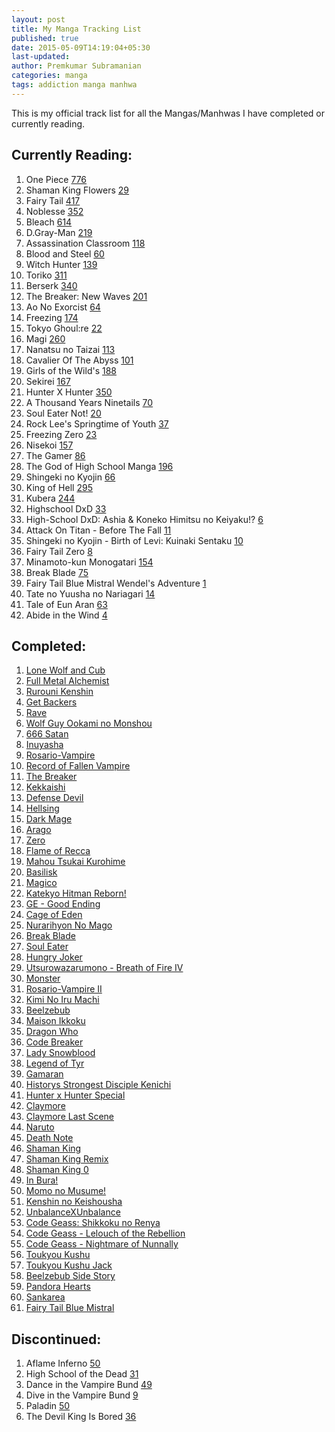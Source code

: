 ```yaml
---
layout: post
title: My Manga Tracking List
published: true
date: 2015-05-09T14:19:04+05:30
last-updated:
author: Premkumar Subramanian
categories: manga
tags: addiction manga manhwa
---
```


This is my official track list for all the Mangas/Manhwas I have completed or currently reading.

## Currently Reading:

001. One Piece [776](http://www.mangareader.net/one-piece/776)
002. Shaman King Flowers [29](http://mangafox.me/manga/shaman_king_flowers/29)
003. Fairy Tail [417](http://www.mangareader.net/fairy-tail/417)
004. Noblesse [352](http://www.mangareader.net/noblesse/352)
005. Bleach [614](http://www.mangareader.net/bleach/614)
006. D.Gray-Man [219](http://www.mangareader.net/dgray-man/219)
007. Assassination Classroom [118](http://www.mangareader.net/assassination-classroom/118)
008. Blood and Steel [60](http://www.mangareader.net/blood-and-steel/60)
009. Witch Hunter [139](http://www.mangareader.net/witch-hunter/139)
010. Toriko [311](http://www.mangapanda.com/toriko/311)
011. Berserk [340](http://www.mangahere.com/manga/berserk/c340)
012. The Breaker: New Waves [201](http://www.mangareader.net/the-breaker-new-waves/201)
013. Ao No Exorcist [64](http://www.mangareader.net/ao-no-exorcist/64)
014. Freezing [174](http://www.mangareader.net/freezing/174)
015. Tokyo Ghoul:re [22](http://mangafox.me/manga/tokyo_ghoul_re/22)
016. Magi [260](http://www.mangapanda.com/magi/260)
017. Nanatsu no Taizai [113](http://www.mangareader.net/nanatsu-no-taizai/113)
018. Cavalier Of The Abyss [101](http://www.mangareader.net/cavalier-of-the-abyss/101)
019. Girls of the Wild's [188](http://www.mangareader.net/girls-of-the-wilds/188)
020. Sekirei [167](http://www.mangareader.net/sekirei/167)
021. Hunter X Hunter [350](http://www.mangapanda.com/hunter-x-hunter/350)
022. A Thousand Years Ninetails [70](http://www.mangareader.net/a-thousand-years-ninetails/70)
023. Soul Eater Not! [20](http://www.mangareader.net/soul-eater-not/20)
024. Rock Lee's Springtime of Youth [37](http://www.mangareader.net/rock-lees-springtime-of-youth/37)
025. Freezing Zero [23](http://www.mangareader.net/freezing-zero/23)
026. Nisekoi [157](http://www.mangareader.net/nisekoi/157)
027. The Gamer [86](http://www.mangapanda.com/the-gamer/86)
028. The God of High School Manga [196](http://www.mangapanda.com/the-god-of-high-school/196)
020. Shingeki no Kyojin [66](http://www.mangareader.net/shingeki-no-kyojin/66)
030. King of Hell [295](http://www.mangahere.com/manga/king_of_hell/v40/c295/)
031. Kubera [244](http://www.mangapanda.com/kubera/244)
032. Highschool DxD [33](http://www.mangapanda.com/highschool-dxd/33)
033. High-School DxD: Ashia & Koneko Himitsu no Keiyaku!? [6](http://www.mangapanda.com/high-school-dxd-ashia-koneko-himitsu-no-keiyaku/6)
034. Attack On Titan - Before The Fall [11](http://www.mangapanda.com/attack-on-titan-before-the-fall/11)
035. Shingeki no Kyojin - Birth of Levi: Kuinaki Sentaku [10](http://www.mangapanda.com/shingeki-no-kyojin-birth-of-levi-kuinaki-sentaku/10)
036. Fairy Tail Zero [8](http://www.mangapanda.com/fairy-tail-zero/8)
037. Minamoto-kun Monogatari [154](http://www.mangahere.co/manga/minamoto_kun_monogatari/c154/)
038. Break Blade [75](http://www.mangapanda.com/break-blade/75)
039. Fairy Tail Blue Mistral Wendel's Adventure [1](http://www.mangapanda.com/fairy-tail-blue-mistral-wendels-adventure/1)
040. Tate no Yuusha no Nariagari [14](http://www.mangapanda.com/tate-no-yuusha-no-nariagari/14)
041. Tale of Eun Aran [63](http://www.mangapanda.com/tale-of-eun-aran/63)
042. Abide in the Wind [4](http://www.mangatown.com/manga/abide_in_the_wind/c004/4.html)


## Completed:

001. [Lone Wolf and Cub](http://www.mangareader.net/lone-wolf-and-cub)
002. [Full Metal Alchemist](http://www.mangareader.net/116/full-metal-alchemist.html)
003. [Rurouni Kenshin](http://www.mangareader.net/118/rurouni-kenshin.html)
004. [Get Backers](http://www.mangareader.net/200/getbackers.html)
004. [Rave](http://www.mangareader.net/426/rave.html)
005. [Wolf Guy Ookami no Monshou](http://www.mangareader.net/546/wolf-guy-ookami-no-monshou.html)
006. [666 Satan](http://www.mangareader.net/175/666-satan.html)
007. [Inuyasha](http://www.mangareader.net/226/inuyasha.html)
008. [Rosario-Vampire](http://www.mangareader.net/320/rosario-vampire.html)
009. [Record of Fallen Vampire](http://www.mangareader.net/353/record-of-fallen-vampire.html)
010. [The Breaker](http://www.mangareader.net/530/the-breaker.html)
011. [Kekkaishi](http://www.mangareader.net/144/kekkaishi.html)
013. [Defense Devil](http://www.mangareader.net/301/defense-devil.html)
014. [Hellsing](http://www.mangareader.net/205/hellsing.html)
015. [Dark Mage](http://www.mangareader.net/1663/dark-mage.html)
016. [Arago](http://www.mangareader.net/1296/arago.html)
017. [Zero](http://www.mangareader.net/171/zero.html)
018. [Flame of Recca](http://www.mangareader.net/195/flame-of-recca.html)
019. [Mahou Tsukai Kurohime](http://www.mangareader.net/423/kurohime.html)
020. [Basilisk](http://www.mangareader.net/174/basilisk.html)
021. [Magico](http://www.mangareader.net/magico)
022. [Katekyo Hitman Reborn!](http://www.mangareader.net/284/katekyo-hitman-reborn.html)
023. [GE - Good Ending](http://www.mangareader.net/738/ge-good-ending.html)
024. [Cage of Eden](http://www.mangareader.net/213/cage-of-eden.html)
025. [Nurarihyon No Mago](http://www.mangareader.net/456/nurarihyon-no-mago.html)
026. [Break Blade](http://www.mangareader.net/1049/break-blade.html)
027. [Soul Eater](http://www.mangareader.net/157/soul-eater.html)
028. [Hungry Joker](http://www.mangareader.net/hungry-joker)
029. [Utsurowazarumono - Breath of Fire IV](http://www.mangareader.net/984/utsurowazarumono-breath-of-fire-iv.html)
030. [Monster](http://www.mangareader.net/99/monster.html)
031. [Rosario-Vampire II](http://www.mangareader.net/319/rosario-vampire-ii.html)
032. [Kimi No Iru Machi](http://www.mangareader.net/225/kimi-no-iru-machi.html)
033. [Beelzebub](http://www.mangareader.net/222/beelzebub.html)
034. [Maison Ikkoku](http://mangafox.me/manga/maison_ikkoku/)
035. [Dragon Who](http://www.mangareader.net/1212/dragon-who.html)
036. [Code Breaker](http://www.mangareader.net/322/code-breaker.html)
037. [Lady Snowblood](http://kissmanga.com/Manga/Lady-Snowblood)
038. [Legend of Tyr](http://www.mangareader.net/legend-of-tyr)
039. [Gamaran](http://www.mangareader.net/408/gamaran.html)
040. [Historys Strongest Disciple Kenichi](http://www.mangapanda.com/historys-strongest-disciple-kenichi)
041. [Hunter x Hunter Special](http://www.mangapanda.com/hunter-x-hunter-special)
042. [Claymore](http://www.mangareader.net/claymore/154)
043. [Claymore Last Scene](http://www.mangapanda.com/claymore-last-scene)
045. [Naruto](http://www.mangareader.net/naruto)
046. [Death Note](http://www.mangareader.net/113-4017-1/death-note)
047. [Shaman King](http://www.mangapanda.com/138/shaman-king.html)
048. [Shaman King Remix](http://www.mangareader.net/shaman-king-remix-track)
049. [Shaman King 0](http://www.mangareader.net/shaman-king-0)
050. [In Bura!](http://www.mangatown.com/manga/in_bura)
051. [Momo no Musume!](http://www.mangatown.com/manga/momo_no_musume)
052. [Kenshin no Keishousha](http://www.mangatown.com/manga/kenshin_no_keishousha)
053. [UnbalanceXUnbalance](http://www.mangatown.com/manga/unbalance_x_unbalance)
054. [Code Geass: Shikkoku no Renya](http://www.mangareader.net/code-geass-shikkoku-no-renya)
055. [Code Geass - Lelouch of the Rebellion](http://www.mangapanda.com/code-geass-lelouch-of-the-rebellion)
056. [Code Geass - Nightmare of Nunnally](http://www.mangapanda.com/code-geass-nightmare-of-nunnally)
057. [Toukyou Kushu](http://www.mangareader.net/toukyou-kushu)
058. [Toukyou Kushu Jack](http://mangafox.me/manga/toukyou_kushu_jack)
059. [Beelzebub Side Story](http://www.mangapanda.com/beelzebub-side-story)
060. [Pandora Hearts](http://www.mangareader.net/pandora-hearts)
061. [Sankarea](http://www.mangareader.net/sankarea)
062. [Fairy Tail Blue Mistral](http://www.mangapanda.com/fairy-tail-blue-mistral)

## Discontinued:

001. Aflame Inferno [50](http://www.mangareader.net/aflame-inferno/50)
002. High School of the Dead [31](http://www.mangareader.net/high-school-of-the-dead/31)
003. Dance in the Vampire Bund [49](http://www.mangareader.net/dance-in-the-vampire-bund/49)
004. Dive in the Vampire Bund [9](http://www.mangareader.net/dive-in-the-vampire-bund/9)
005. Paladin [50](http://www.mangareader.net/paladin/50)
006. The Devil King Is Bored [36](http://www.mangareader.net/the-devil-king-is-bored/36)
